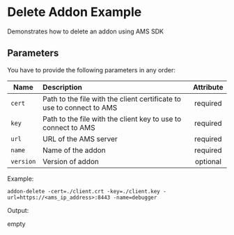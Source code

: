 Delete Addon Example
====================

Demonstrates how to delete an addon using AMS SDK

Parameters
-----

You have to provide the following parameters in any order:

| Name      | Description           | Attribute  |
| --------- |:--------------------  | :--------: |
| `cert`    | Path to the file with the client certificate to use to connect to AMS | required |
| `key`     | Path to the file with the client key to use to connect to AMS  | required |
| `url`     | URL of the AMS server      |  required |
| `name`    | Name of the addon          |  required |
| `version` | Version of addon           |  optional |


Example:

    addon-delete -cert=./client.crt -key=./client.key -url=https://<ams_ip_address>:8443 -name=debugger

Output:

empty
